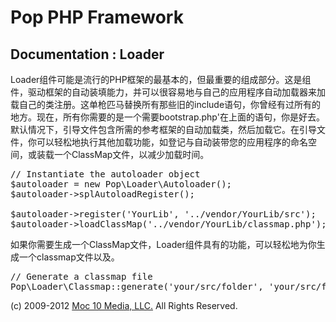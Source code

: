 Pop PHP Framework
=================

Documentation : Loader
----------------------

Loader组件可能是流行的PHP框架的最基本的，但最重要的组成部分。这是组件，驱动框架的自动装填能力，并可以很容易地与自己的应用程序自动加载器来加载自己的类注册。这单枪匹马替换所有那些旧的include语句，你曾经有过所有的地方。现在，所有你需要的是一个需要bootstrap.php'在上面的语句，你是好去。默认情况下，引导文件包含所需的参考框架的自动加载类，然后加载它。在引导文件，你可以轻松地执行其他加载功能，如登记与自动装带您的应用程序的命名空间，或装载一个ClassMap文件，以减少加载时间。


<pre>
// Instantiate the autoloader object
$autoloader = new Pop\Loader\Autoloader();
$autoloader->splAutoloadRegister();

$autoloader->register('YourLib', '../vendor/YourLib/src');
$autoloader->loadClassMap('../vendor/YourLib/classmap.php');
</pre>

如果你需要生成一个ClassMap文件，Loader组件具有的功能，可以轻松地为你生成一个classmap文件以及。


<pre>
// Generate a classmap file
Pop\Loader\Classmap::generate('your/src/folder', 'your/src/folder/classmap.php');
</pre>

(c) 2009-2012 [Moc 10 Media, LLC.](http://www.moc10media.com) All Rights Reserved.
